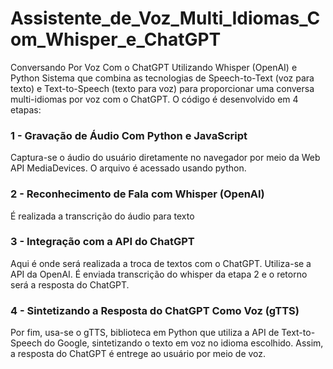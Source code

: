 # Assistente_de_Voz_Multi_Idiomas_Com_Whisper_e_ChatGPT
Conversando Por Voz Com o ChatGPT Utilizando Whisper (OpenAI) e Python
Sistema que combina as tecnologias de Speech-to-Text (voz para texto) e Text-to-Speech (texto para voz) para proporcionar uma conversa multi-idiomas por voz com o ChatGPT. 
O código é desenvolvido em 4 etapas:
### 1 - Gravação de Áudio Com Python e JavaScript
Captura-se o áudio do usuário diretamente no navegador por meio da Web API MediaDevices. O arquivo é acessado usando python.
### 2 - Reconhecimento de Fala com Whisper (OpenAI) 
É realizada a transcrição do áudio para texto
### 3 - Integração com a API do ChatGPT 
Aqui é onde será realizada a troca de textos com o ChatGPT. Utiliza-se a API da OpenAI. É enviada transcrição do whisper da etapa 2 e o retorno será a resposta do ChatGPT.
### 4 - Sintetizando a Resposta do ChatGPT Como Voz (gTTS) 
Por fim, usa-se o gTTS, biblioteca em Python que utiliza a API de Text-to-Speech do Google, sintetizando o texto em voz no idioma escolhido. Assim, a resposta do ChatGPT é entrege ao usuário por meio de voz. 
